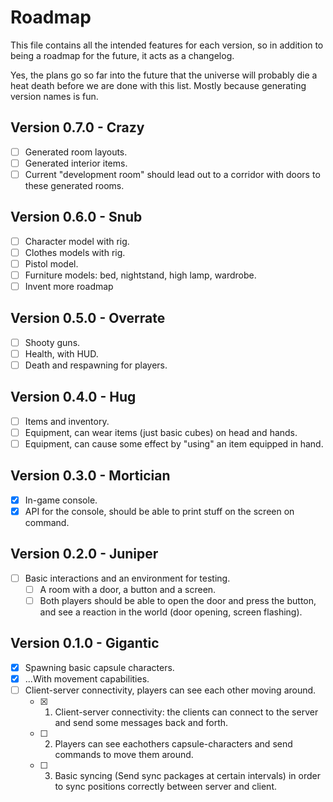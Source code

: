 Roadmap
=======
This file contains all the intended features for each version, so in addition to being a roadmap for the future, it acts as a changelog.

Yes, the plans go so far into the future that the universe will probably die a heat death before we are done with this list. Mostly because generating version names is fun.

Version 0.7.0 - Crazy
---------------------
- [ ] Generated room layouts.
- [ ] Generated interior items.
- [ ] Current "development room" should lead out to a corridor with doors to these generated rooms.

Version 0.6.0 - Snub
--------------------
- [ ] Character model with rig.
- [ ] Clothes models with rig.
- [ ] Pistol model.
- [ ] Furniture models: bed, nightstand, high lamp, wardrobe.
- [ ] Invent more roadmap

Version 0.5.0 - Overrate
------------------------
- [ ] Shooty guns.
- [ ] Health, with HUD.
- [ ] Death and respawning for players.

Version 0.4.0 - Hug
-------------------
- [ ] Items and inventory.
- [ ] Equipment, can wear items (just basic cubes) on head and hands.
- [ ] Equipment, can cause some effect by "using" an item equipped in hand.

Version 0.3.0 - Mortician
-------------------------
- [x] In-game console.
- [x] API for the console, should be able to print stuff on the screen on command.

Version 0.2.0 - Juniper
-----------------------
- [ ] Basic interactions and an environment for testing.
  - [ ] A room with a door, a button and a screen.
  - [ ] Both players should be able to open the door and press the button, and see a reaction in the world (door opening, screen flashing).

Version 0.1.0 - Gigantic
------------------------
- [x] Spawning basic capsule characters.
- [x] ...With movement capabilities.
- [ ] Client-server connectivity, players can see each other moving around.
  - [x] 1. Client-server connectivity: the clients can connect to the server and send some messages back and forth.
  - [ ] 2. Players can see eachothers capsule-characters and send commands to move them around.
  - [ ] 3. Basic syncing (Send sync packages at certain intervals) in order to sync positions correctly between server and client.
